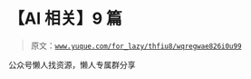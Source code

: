 # 【AI 相关】9 篇

> 原文：[`www.yuque.com/for_lazy/thfiu8/wqregwae826i0u99`](https://www.yuque.com/for_lazy/thfiu8/wqregwae826i0u99)



公众号懒人找资源，懒人专属群分享